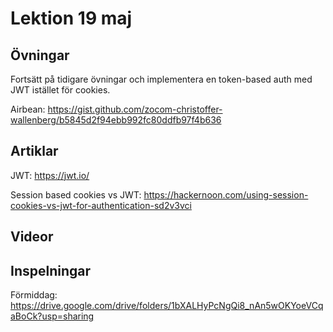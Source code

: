 # Lektion 19 maj

## Övningar

Fortsätt på tidigare övningar och implementera en token-based auth med JWT istället för
cookies.

Airbean: https://gist.github.com/zocom-christoffer-wallenberg/b5845d2f94ebb992fc80ddfb97f4b636

## Artiklar

JWT: https://jwt.io/

Session based cookies vs JWT: https://hackernoon.com/using-session-cookies-vs-jwt-for-authentication-sd2v3vci

## Videor

## Inspelningar

Förmiddag: https://drive.google.com/drive/folders/1bXALHyPcNgQi8_nAn5wOKYoeVCqaBoCk?usp=sharing